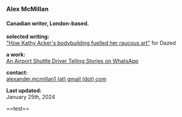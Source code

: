 ### Alex McMillan
#### Canadian writer, London-based. <br/>

**selected writing:** <br/>
["How Kathy Acker's bodybuilding fuelled her raucous art"](https://www.dazeddigital.com/beauty/article/60601/1/kathy-acker-bodybuilding-fuelled-her-raucous-art-eileen-myles-poet-writer 'Dazed Article') for Dazed <br/>

**a work:** <br/>
[An Airport Shuttle Driver Telling Stories on WhatsApp]() <br/>

**contact:** <br/>
[alexander.mcmillan1 (at) gmail (dot) com](alexander.mcmillan1@gmail.com) <br/>

**Last updated:** <br/>
January 25th, 2024

==test==

